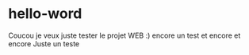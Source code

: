 hello-word
==========

Coucou je veux juste tester le projet WEB :)
encore un test et encore et encore
Juste un teste
